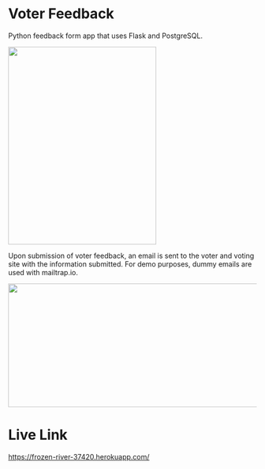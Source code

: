 # Voter Feedback
Python feedback form app that uses Flask and PostgreSQL.

<img src="https://user-images.githubusercontent.com/48728002/97116396-2f281a80-16d3-11eb-930f-eab4ab1eba12.png" width="300" height="400"/>

Upon submission of voter feedback, an email is sent to the voter and voting site with the information submitted. For demo purposes, dummy emails are used with mailtrap.io.

<img src="https://user-images.githubusercontent.com/48728002/97116679-1fa9d100-16d5-11eb-989d-8c21de8af29d.png" width="600" height="250" />

# Live Link
https://frozen-river-37420.herokuapp.com/
